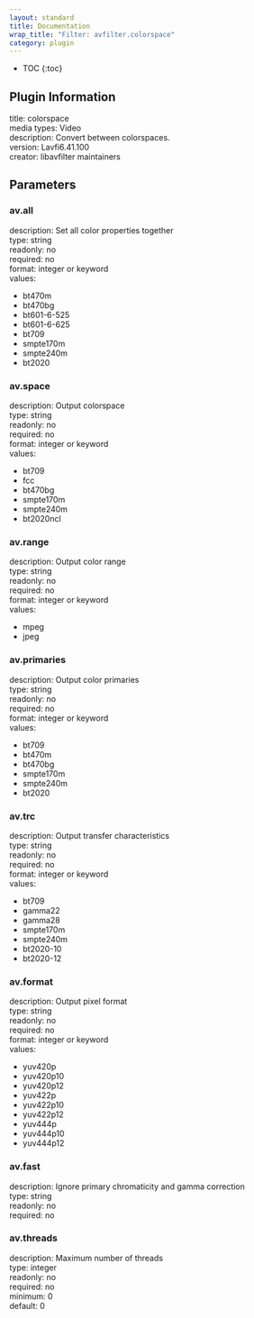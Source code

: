 ```yaml
---
layout: standard
title: Documentation
wrap_title: "Filter: avfilter.colorspace"
category: plugin
---
```

* TOC
{:toc}

## Plugin Information

title: colorspace  
media types:
Video  
description: Convert between colorspaces.  
version: Lavfi6.41.100  
creator: libavfilter maintainers  

## Parameters

### av.all

  
description:
Set all color properties together  
type: string  
readonly: no  
required: no  
format: integer or keyword  
values:  
* bt470m
* bt470bg
* bt601-6-525
* bt601-6-625
* bt709
* smpte170m
* smpte240m
* bt2020

### av.space

  
description:
Output colorspace  
type: string  
readonly: no  
required: no  
format: integer or keyword  
values:  
* bt709
* fcc
* bt470bg
* smpte170m
* smpte240m
* bt2020ncl

### av.range

  
description:
Output color range  
type: string  
readonly: no  
required: no  
format: integer or keyword  
values:  
* mpeg
* jpeg

### av.primaries

  
description:
Output color primaries  
type: string  
readonly: no  
required: no  
format: integer or keyword  
values:  
* bt709
* bt470m
* bt470bg
* smpte170m
* smpte240m
* bt2020

### av.trc

  
description:
Output transfer characteristics  
type: string  
readonly: no  
required: no  
format: integer or keyword  
values:  
* bt709
* gamma22
* gamma28
* smpte170m
* smpte240m
* bt2020-10
* bt2020-12

### av.format

  
description:
Output pixel format  
type: string  
readonly: no  
required: no  
format: integer or keyword  
values:  
* yuv420p
* yuv420p10
* yuv420p12
* yuv422p
* yuv422p10
* yuv422p12
* yuv444p
* yuv444p10
* yuv444p12

### av.fast

  
description:
Ignore primary chromaticity and gamma correction  
type: string  
readonly: no  
required: no  

### av.threads

  
description:
Maximum number of threads  
type: integer  
readonly: no  
required: no  
minimum: 0  
default: 0  

